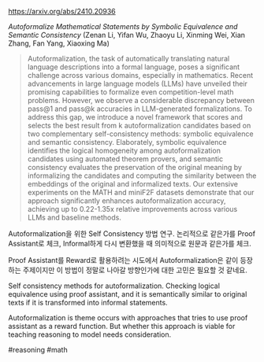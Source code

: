 https://arxiv.org/abs/2410.20936

*Autoformalize Mathematical Statements by Symbolic Equivalence and Semantic Consistency* (Zenan Li, Yifan Wu, Zhaoyu Li, Xinming Wei, Xian Zhang, Fan Yang, Xiaoxing Ma)

> Autoformalization, the task of automatically translating natural language descriptions into a formal language, poses a significant challenge across various domains, especially in mathematics. Recent advancements in large language models (LLMs) have unveiled their promising capabilities to formalize even competition-level math problems. However, we observe a considerable discrepancy between pass@1 and pass@k accuracies in LLM-generated formalizations. To address this gap, we introduce a novel framework that scores and selects the best result from k autoformalization candidates based on two complementary self-consistency methods: symbolic equivalence and semantic consistency. Elaborately, symbolic equivalence identifies the logical homogeneity among autoformalization candidates using automated theorem provers, and semantic consistency evaluates the preservation of the original meaning by informalizing the candidates and computing the similarity between the embeddings of the original and informalized texts. Our extensive experiments on the MATH and miniF2F datasets demonstrate that our approach significantly enhances autoformalization accuracy, achieving up to 0.22-1.35x relative improvements across various LLMs and baseline methods.

Autoformalization을 위한 Self Consistency 방법 연구. 논리적으로 같은가를 Proof Assistant로 체크, Informal하게 다시 변환했을 때 의미적으로 원문과 같은가를 체크.

Proof Assistant를 Reward로 활용하려는 시도에서 Autoformalization은 같이 등장하는 주제이지만 이 방법이 정말로 나아갈 방향인가에 대한 고민은 필요할 것 같네요.

<english>
Self consistency methods for autoformalization. Checking logical equivalence using proof assistant, and it is semantically similar to original texts if it is transformed into informal statements.

Autoformalization is theme occurs with approaches that tries to use proof assistant as a reward function. But whether this approach is viable for teaching reasoning to model needs consideration.
</english>

#reasoning #math 